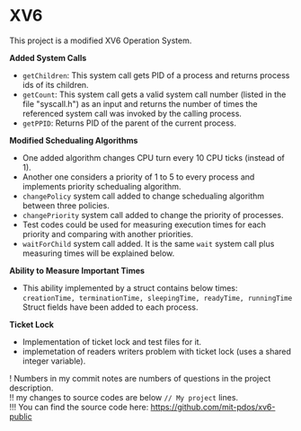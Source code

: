 # XV6
This project is a modified XV6 Operation System.

**Added System Calls**
* ```getChildren```: This system call gets PID of a process and returns process ids of its children.
* ```getCount```: This system call gets a valid system call number (listed in the file "syscall.h") as an input and returns the
number of times the referenced system call was invoked by the calling process.
* ```getPPID```: Returns PID of the parent of the current process.

**Modified Schedualing Algorithms**
* One added algorithm changes CPU turn every 10 CPU ticks (instead of 1).
* Another one considers a priority of 1 to 5 to every process and implements priority schedualing algorithm.
* ```changePolicy``` system call added to change schedualing algorithm between three policies.
* ```changePriority``` system call added to change the priority of processes.
* Test codes could be used for measuring execution times for each priority and comparing with another priorities.
* ```waitForChild``` system call added. It is the same ```wait``` system call plus measuring times will be explained below.

**Ability to Measure Important Times**
* This ability implemented by a struct contains below times:  
```creationTime, terminationTime, sleepingTime, readyTime, runningTime```  
Struct fields have been added to each process.

**Ticket Lock**
* Implementation of ticket lock and test files for it.
* implemetation of readers writers problem with ticket lock (uses a shared integer variable).


! Numbers in my commit notes are numbers of questions in the project description.  
!! my changes to source codes are below ```// My project``` lines.  
!!! You can find the source code here: https://github.com/mit-pdos/xv6-public
